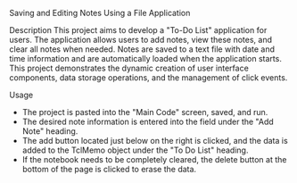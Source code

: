 Saving and Editing Notes Using a File Application

Description
This project aims to develop a "To-Do List" application for users. The application allows users to add notes, view these notes, and clear all notes when needed. Notes are saved to a text file with date and time information and are automatically loaded when the application starts. This project demonstrates the dynamic creation of user interface components, data storage operations, and the management of click events.

Usage
* The project is pasted into the "Main Code" screen, saved, and run.
* The desired note information is entered into the field under the "Add Note" heading.
* The add button located just below on the right is clicked, and the data is added to the TclMemo object under the "To Do List" heading.
* If the notebook needs to be completely cleared, the delete button at the bottom of the page is clicked to erase the data.